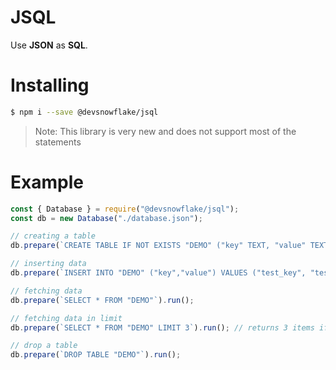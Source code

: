 # JSQL
Use **JSON** as **SQL**.

# Installing

```sh
$ npm i --save @devsnowflake/jsql
```

> Note: This library is very new and does not support most of the statements

# Example

```js
const { Database } = require("@devsnowflake/jsql");
const db = new Database("./database.json");

// creating a table
db.prepare(`CREATE TABLE IF NOT EXISTS "DEMO" ("key" TEXT, "value" TEXT)`).run();

// inserting data
db.prepare(`INSERT INTO "DEMO" ("key","value") VALUES ("test_key", "test_value")`).run();

// fetching data
db.prepare(`SELECT * FROM "DEMO"`).run();

// fetching data in limit
db.prepare(`SELECT * FROM "DEMO" LIMIT 3`).run(); // returns 3 items if available

// drop a table
db.prepare(`DROP TABLE "DEMO"`).run();
```